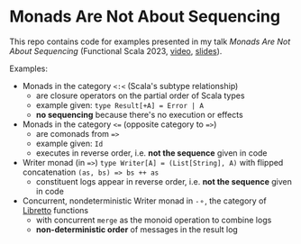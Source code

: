 # Monads Are Not About Sequencing

This repo contains code for examples presented in my talk _Monads Are Not About Sequencing_ (Functional Scala 2023, [video](https://www.youtube.com/watch?v=ncnP6y91NNo), [slides](https://continuously.dev/presentations/Monads-not-about-sequencing_20231201.pdf)).

Examples:
 - Monads in the category `<:<` (Scala's subtype relationship)
   - are closure operators on the partial order of Scala types
   - example given: `type Result[+A] = Error | A`
   - **no sequencing** because there's no execution or effects
 - Monads in the category `<=` (opposite category to `=>`)
   - are comonads from `=>`
   - example given: `Id`
   - executes in reverse order, i.e. **not the sequence** given in code
 - Writer monad (in `=>`)
   `type Writer[A] = (List[String], A)`
   with flipped concatenation
   `(as, bs) => bs ++ as`
   - constituent logs appear in reverse order, i.e. **not the sequence** given in code
 - Concurrent, nondeterministic Writer monad in `-⚬`, the category of [Libretto](https://github.com/TomasMikula/libretto/) functions
   - with concurrent `merge` as the monoid operation to combine logs
   - **non-deterministic order** of messages in the result log
